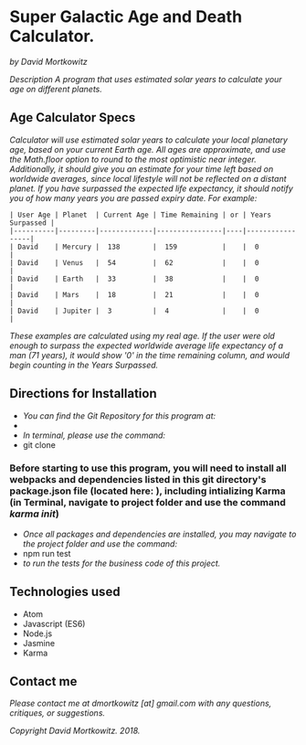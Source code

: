 # Super Galactic Age and Death Calculator.
_by David Mortkowitz_

*Description*
_A program that uses estimated solar years to calculate your age on different planets._

## Age Calculator Specs
_Calculator will use estimated solar years to calculate your local planetary age, based on your current Earth age. All ages are approximate, and use the Math.floor option to round to the most optimistic near integer. Additionally, it should give you an estimate for your time left based on worldwide averages, since local lifestyle will not be reflected on a distant planet. If you have surpassed the expected life expectancy, it should notify you of how many years you are passed expiry date. For example:_
```
| User Age | Planet  | Current Age | Time Remaining | or | Years Surpassed |
|----------|---------|-------------|----------------|----|-----------------|
| David    | Mercury |  138        |  159           |    |  0              |
| David    | Venus   |  54         |  62            |    |  0              |
| David    | Earth   |  33         |  38            |    |  0              |
| David    | Mars    |  18         |  21            |    |  0              |
| David    | Jupiter |  3          |  4             |    |  0              |
```
_These examples are calculated using my real age. If the user were old enough to surpass the expected worldwide average life expectancy of a man (71 years), it would show '0' in the time remaining column, and would begin counting in the Years Surpassed._

## Directions for Installation

* _You can find the Git Repository for this program at:_
*
* _In terminal, please use the command:_
* git clone
### Before starting to use this program, you will need to install all webpacks and dependencies listed in this git directory's package.json file (located here: ), including intializing Karma (in Terminal, navigate to project folder and use the command *karma init*)
* _Once all packages and dependencies are installed, you may navigate to the project folder and use the command:_
* npm run test
* _to run the tests for the business code of this project._


## Technologies used

* Atom
* Javascript (ES6)
* Node.js
* Jasmine
* Karma


## Contact me

_Please contact me at dmortkowitz [at] gmail.com with any questions, critiques, or suggestions._

*Copyright* _David Mortkowitz. 2018._
